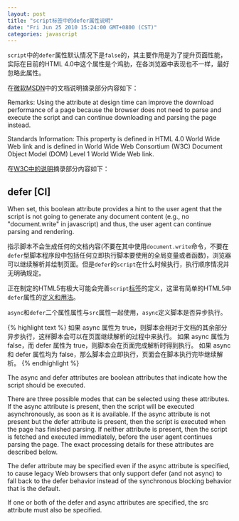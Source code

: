 ```yaml
---
layout: post
title: "script标签中的defer属性说明"
date: "Fri Jun 25 2010 15:24:00 GMT+0800 (CST)"
categories: javascript
---
```


`script`中的`defer`属性默认情况下是`false`的，其主要作用是为了提升页面性能，实际在目前的HTML 4.0中这个属性是个鸡肋，在各浏览器中表现也不一样，最好忽略此属性。

在[微软MSDN](http://msdn.microsoft.com/en-us/library/ms533055%28v=VS.85%29.aspx)中的文档说明摘录部分内容如下：

Remarks: Using the attribute at design time can improve the download performance of a page because the browser does not need to parse and execute the script and can continue downloading and parsing the page instead.

Standards Information: This property is defined in HTML 4.0 World Wide Web link and is defined in World Wide Web Consortium (W3C) Document Object Model (DOM) Level 1 World Wide Web link.

在[W3C中的说明](http://www.w3.org/TR/REC-html40/interact/scripts.html#adef-defer)摘录部分内容如下：

defer [CI]
-----

When set, this boolean attribute provides a hint to the user agent that the script is not going to generate any document content (e.g., no "document.write" in javascript) and thus, the user agent can continue parsing and rendering.

指示脚本不会生成任何的文档内容(不要在其中使用`document.write`命令，不要在`defer`型脚本程序段中包括任何立即执行脚本要使用的全局变量或者函数)，浏览器可以继续解析并绘制页面。但是`defer`的`script`在什么时候执行，执行顺序情况并无明确规定。

正在制定的HTML5有极大可能会完善`script`[标签](http://www.w3.org/TR/html5/semantics.html#attr-script-defer)的定义，这里有简单的HTML5中`defer`属性的[定义和用法](http://www.w3school.com.cn/html5/html5_script.asp)。

`async`和`defer`二个属性属性与`src`属性一起使用，`async`定义脚本是否异步执行。

{% highlight text %}
如果 async 属性为 true，则脚本会相对于文档的其余部分异步执行，这样脚本会可以在页面继续解析的过程中来执行。
如果 async 属性为 false，而 defer 属性为 true，则脚本会在页面完成解析时得到执行。
如果 async 和 defer 属性均为 false，那么脚本会立即执行，页面会在脚本执行完毕继续解析。
{% endhighlight %}

The async and defer attributes are boolean attributes that indicate how the script should be executed.

There are three possible modes that can be selected using these attributes. If the async attribute is present, then the script will be executed asynchronously, as soon as it is available. If the async attribute is not present but the defer attribute is present, then the script is executed when the page has finished parsing. If neither attribute is present, then the script is fetched and executed immediately, before the user agent continues parsing the page. The exact processing details for these attributes are described below.

The defer attribute may be specified even if the async attribute is specified, to cause legacy Web browsers that only support defer (and not async) to fall back to the defer behavior instead of the synchronous blocking behavior that is the default.

If one or both of the defer and async attributes are specified, the src attribute must also be specified.
